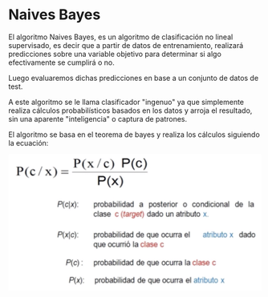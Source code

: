 # Naives Bayes

El algoritmo Naives Bayes, es un algoritmo de clasificación no lineal supervisado, es decir que a partir de datos de entrenamiento, realizará predicciones sobre una variable objetivo para determinar si algo efectivamente se cumplirá o no.

Luego evaluaremos dichas predicciones en base a un conjunto de datos de test.

A este algoritmo se le llama clasificador "ingenuo" ya que simplemente realiza cálculos probabilísticos basados en los datos y arroja el resultado, sin una aparente "inteligencia" o captura de patrones.

El algoritmo se basa en el teorema de bayes y realiza los cálculos siguiendo la ecuación:

![](./images/naive.png)
